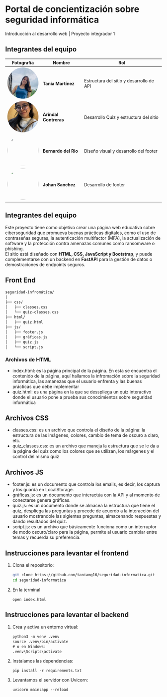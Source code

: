 # Portal de concientización sobre seguridad informática
Introducción al desarrollo web | Proyecto integrador 1

## Integrantes del equipo
| Fotografía | Nombre | Rol |
|-------------|---------|------|
| <img src="img/Tania.jpeg" width="100" height="100" style="border-radius:50%;object-fit:cover;object-position:center top;"> | **Tania Martínez** | Estructura del sitio y desarrollo de API|
| <img src="img/Ari.jpeg" width="100" height="100" style="border-radius:50%;object-fit:cover;object-position:center top;"> | **Arindal Contreras** | Desarrollo Quiz y estructura del sitio |
| <img src="" width="100" height="100" style="border-radius:50%;object-fit:cover;object-position:center top;"> | **Bernardo del Rio** | Diseño visual y desarrollo del footer  |
| <img src="" width="100" height="100" style="border-radius:50%;object-fit:cover;object-position:center top;"> | **Johan Sanchez** | Desarrollo de footer|

## Integrantes del equipo
Este proyecto tiene como objetivo crear una página web educativa sobre ciberseguridad que promueva buenas prácticas digitales, como el uso de contraseñas seguras, la autenticación multifactor (MFA), la actualización de software y la protección contra amenazas comunes como ransomware o phishing.  
El sitio está diseñado con **HTML, CSS, JavaScript y Bootstrap**, y puede complementarse con un backend en **FastAPI** para la gestión de datos o demostraciones de endpoints seguros.

## Front End
```
seguridad-infromática/
|
├── css/
│   ├── classes.css
│   └── quiz-classes.css
├── html/
│   ├── quiz.html
├── js/
│   ├── footer.js
│   ├── gráficas.js
│   ├── quiz.js
│   └── script.js
```
### Archivos de HTML
* index.html: es la página principal de la página. En esta se encuentra el contenido de la página, aquí hallamos la infromación sobre la seguridad informática, las amanezas que el usuario enfrenta y las buenas prácticas que debe implementar
* quiz.html: es una página en la que se desspliega un quiz interactivo donde el usuario pone a prueba sus conocimientos sobre seguridad informática
## Archivos CSS
* classes.css: es un archivo que controla el diseño de la página: la estructura de las imágenes, colores, cambio de tema de oscuro a claro, etc.
* quiz_classes.css: es un archivo que maneja la estructura que se le da a la página del quiz como los colores que se utilizan, los márgenes y el control del mismo quiz
## Archivos JS
* footer.js: es un documento que controla los emails, es decir, los captura y los guarda en LocalStorage.
* gráficas.js: es un documento que interactúa con la API y al momento de conectarse genera gráficas.
* quiz.js: es un documento donde se almacea la estructura que tiene el quiz, despliega las preguntas y procede de acuerdo a la interacción del usuario mostrandole las sigientes preguntas, almacenando respuestas y dando resultados del quiz.
* script.js: es un archivo que básicamente funciona como un interruptor de modo oscuro/claro para la página, permite al usuario cambiar entre temas y recuerda su preferencia.

## Instrucciones para levantar el frontend
1. Clona el repositorio:
   ````bash
   git clone https://github.com/taniamg16/seguridad-informatica.git
   cd seguridad-informatica
   ````
2. En la terminal
    ````
    open index.html
    ````
## Instrucciones para levantar el backend
1. Crea y activa un entorno virtual:
    ````
    python3 -m venv .venv
    source .venv/bin/activate  
    # o en Windows:
    .venv\Scripts\activate
    ````
2. Instalamos las dependencias:
    ````
    pip install -r requirements.txt
    ````
3. Levantamos el servidor con Uvicorn:
    ````
    uvicorn main:app --reload
    ````


